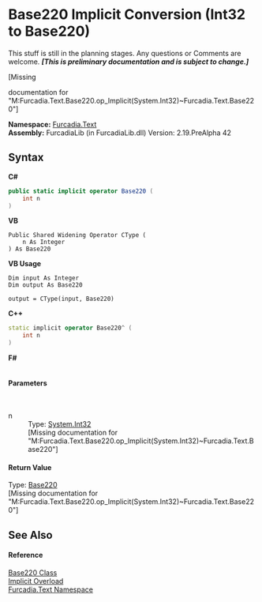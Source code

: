 # Base220&nbsp;Implicit Conversion (Int32 to Base220)
This stuff is still in the planning stages. Any questions or Comments are welcome. _**\[This is preliminary documentation and is subject to change.\]**_

\[Missing <summary> documentation for "M:Furcadia.Text.Base220.op_Implicit(System.Int32)~Furcadia.Text.Base220"\]

**Namespace:**&nbsp;<a href="N_Furcadia_Text">Furcadia.Text</a><br />**Assembly:**&nbsp;FurcadiaLib (in FurcadiaLib.dll) Version: 2.19.PreAlpha 42

## Syntax

**C#**<br />
``` C#
public static implicit operator Base220 (
	int n
)
```

**VB**<br />
``` VB
Public Shared Widening Operator CType ( 
	n As Integer
) As Base220
```

**VB Usage**<br />
``` VB Usage
Dim input As Integer
Dim output As Base220

output = CType(input, Base220)
```

**C++**<br />
``` C++
static implicit operator Base220^ (
	int n
)
```

**F#**<br />
``` F#

```


#### Parameters
&nbsp;<dl><dt>n</dt><dd>Type: <a href="http://msdn2.microsoft.com/en-us/library/td2s409d" target="_blank">System.Int32</a><br />\[Missing <param name="n"/> documentation for "M:Furcadia.Text.Base220.op_Implicit(System.Int32)~Furcadia.Text.Base220"\]</dd></dl>

#### Return Value
Type: <a href="T_Furcadia_Text_Base220">Base220</a><br />\[Missing <returns> documentation for "M:Furcadia.Text.Base220.op_Implicit(System.Int32)~Furcadia.Text.Base220"\]

## See Also


#### Reference
<a href="T_Furcadia_Text_Base220">Base220 Class</a><br /><a href="Overload_Furcadia_Text_Base220_op_Implicit">Implicit Overload</a><br /><a href="N_Furcadia_Text">Furcadia.Text Namespace</a><br />